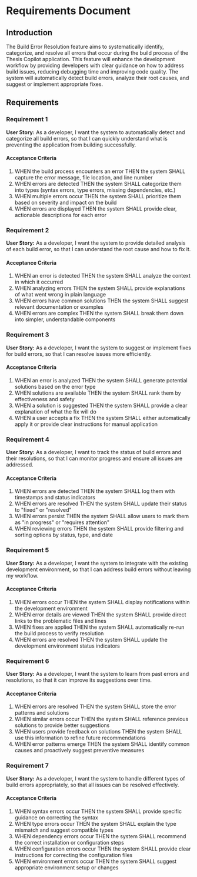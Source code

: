 # Requirements Document

## Introduction

The Build Error Resolution feature aims to systematically identify, categorize, and resolve all errors that occur during the build process of the Thesis Copilot application. This feature will enhance the development workflow by providing developers with clear guidance on how to address build issues, reducing debugging time and improving code quality. The system will automatically detect build errors, analyze their root causes, and suggest or implement appropriate fixes.

## Requirements

### Requirement 1

**User Story:** As a developer, I want the system to automatically detect and categorize all build errors, so that I can quickly understand what is preventing the application from building successfully.

#### Acceptance Criteria

1. WHEN the build process encounters an error THEN the system SHALL capture the error message, file location, and line number
2. WHEN errors are detected THEN the system SHALL categorize them into types (syntax errors, type errors, missing dependencies, etc.)
3. WHEN multiple errors occur THEN the system SHALL prioritize them based on severity and impact on the build
4. WHEN errors are displayed THEN the system SHALL provide clear, actionable descriptions for each error

### Requirement 2

**User Story:** As a developer, I want the system to provide detailed analysis of each build error, so that I can understand the root cause and how to fix it.

#### Acceptance Criteria

1. WHEN an error is detected THEN the system SHALL analyze the context in which it occurred
2. WHEN analyzing errors THEN the system SHALL provide explanations of what went wrong in plain language
3. WHEN errors have common solutions THEN the system SHALL suggest relevant documentation or examples
4. WHEN errors are complex THEN the system SHALL break them down into simpler, understandable components

### Requirement 3

**User Story:** As a developer, I want the system to suggest or implement fixes for build errors, so that I can resolve issues more efficiently.

#### Acceptance Criteria

1. WHEN an error is analyzed THEN the system SHALL generate potential solutions based on the error type
2. WHEN solutions are available THEN the system SHALL rank them by effectiveness and safety
3. WHEN a solution is suggested THEN the system SHALL provide a clear explanation of what the fix will do
4. WHEN a user accepts a fix THEN the system SHALL either automatically apply it or provide clear instructions for manual application

### Requirement 4

**User Story:** As a developer, I want to track the status of build errors and their resolutions, so that I can monitor progress and ensure all issues are addressed.

#### Acceptance Criteria

1. WHEN errors are detected THEN the system SHALL log them with timestamps and status indicators
2. WHEN errors are resolved THEN the system SHALL update their status to "fixed" or "resolved"
3. WHEN errors persist THEN the system SHALL allow users to mark them as "in progress" or "requires attention"
4. WHEN reviewing errors THEN the system SHALL provide filtering and sorting options by status, type, and date

### Requirement 5

**User Story:** As a developer, I want the system to integrate with the existing development environment, so that I can address build errors without leaving my workflow.

#### Acceptance Criteria

1. WHEN errors occur THEN the system SHALL display notifications within the development environment
2. WHEN error details are viewed THEN the system SHALL provide direct links to the problematic files and lines
3. WHEN fixes are applied THEN the system SHALL automatically re-run the build process to verify resolution
4. WHEN errors are resolved THEN the system SHALL update the development environment status indicators

### Requirement 6

**User Story:** As a developer, I want the system to learn from past errors and resolutions, so that it can improve its suggestions over time.

#### Acceptance Criteria

1. WHEN errors are resolved THEN the system SHALL store the error patterns and solutions
2. WHEN similar errors occur THEN the system SHALL reference previous solutions to provide better suggestions
3. WHEN users provide feedback on solutions THEN the system SHALL use this information to refine future recommendations
4. WHEN error patterns emerge THEN the system SHALL identify common causes and proactively suggest preventive measures

### Requirement 7

**User Story:** As a developer, I want the system to handle different types of build errors appropriately, so that all issues can be resolved effectively.

#### Acceptance Criteria

1. WHEN syntax errors occur THEN the system SHALL provide specific guidance on correcting the syntax
2. WHEN type errors occur THEN the system SHALL explain the type mismatch and suggest compatible types
3. WHEN dependency errors occur THEN the system SHALL recommend the correct installation or configuration steps
4. WHEN configuration errors occur THEN the system SHALL provide clear instructions for correcting the configuration files
5. WHEN environment errors occur THEN the system SHALL suggest appropriate environment setup or changes